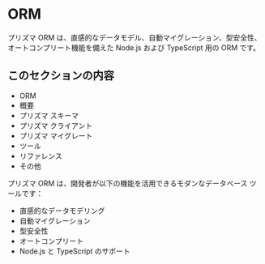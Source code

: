 # ORM

プリズマ ORM は、直感的なデータモデル、自動マイグレーション、型安全性、オートコンプリート機能を備えた Node.js および TypeScript 用の ORM です。

## このセクションの内容

- ORM
- 概要
- プリズマ スキーマ
- プリズマ クライアント
- プリズマ マイグレート
- ツール
- リファレンス
- その他

プリズマ ORM は、開発者が以下の機能を活用できるモダンなデータベース ツールです：

- 直感的なデータモデリング
- 自動マイグレーション
- 型安全性
- オートコンプリート
- Node.js と TypeScript のサポート
